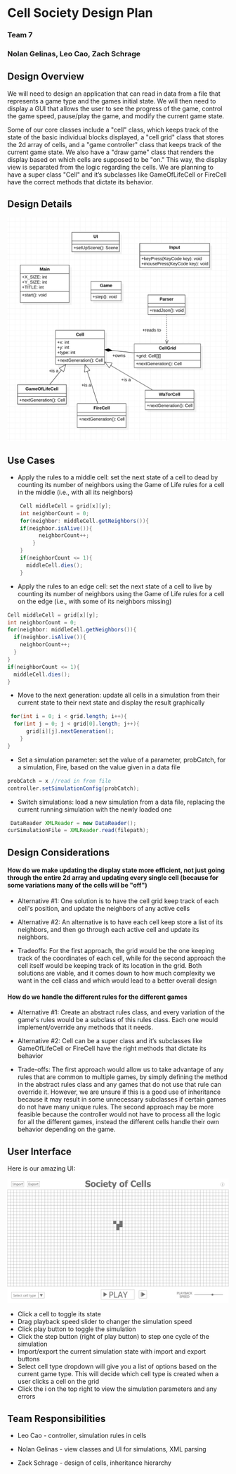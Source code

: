 # Cell Society Design Plan
### Team 7
### Nolan Gelinas, Leo Cao, Zach Schrage


## Design Overview
We will need to design an application that can read in data from a file that represents a game type and the games initial state. We will then need to display a GUI that allows the user to see the progress of the game, control the game speed, pause/play the game, and modify the current game state.

Some of our core classes include a "cell" class, which keeps track of the state of the basic individual blocks displayed,
a "cell grid" class that stores the 2d array of cells, and a "game controller" class that keeps track of the current game state.
We also have a "draw game" class that renders the display based on which cells are supposed to be "on." This way, the display view is 
separated from the logic regarding the cells. We are planning to have a super class "Cell" and it’s subclasses like GameOfLifeCell or FireCell have the correct methods that
dictate its behavior.


## Design Details
![](images/Initial_UML_Diagral.png)


## Use Cases

* Apply the rules to a middle cell: set the next state of a cell to dead by counting its number of neighbors using the Game of Life rules for a cell in the middle (i.e., with all its neighbors)
```java
    Cell middleCell = grid[x][y];
    int neighborCount = 0;
    for(neighbor: middleCell.getNeighbors()){
    if(neighbor.isAlive()){
          neighborCount++;
        }
    }
    if(neighborCount <= 1){
      middleCell.dies();
    }
```


* Apply the rules to an edge cell: set the next state of a cell to live by counting its number of neighbors using the Game of Life rules for a cell on the edge (i.e., with some of its neighbors missing)
```java
Cell middleCell = grid[x][y];
int neighborCount = 0;
for(neighbor: middleCell.getNeighbors()){
  if(neighbor.isAlive()){
    neighborCount++;
  }
}
if(neighborCount <= 1){
  middleCell.dies();
}
```

* Move to the next generation: update all cells in a simulation from their current state to their next state and display the result graphically
```java
 for(int i = 0; i < grid.length; i++){
  for(int j = 0; j < grid[0].length; j++){
      grid[i][j].nextGeneration();
    }
}
```

* Set a simulation parameter: set the value of a parameter, probCatch, for a simulation, Fire, based on the value given in a data file
```java
probCatch = x //read in from file
controller.setSimulationConfig(probCatch);
```

* Switch simulations: load a new simulation from a data file, replacing the current running simulation with the newly loaded one
```java
 DataReader XMLReader = new DataReader();
curSimulationFile = XMLReader.read(filepath);
```

## Design Considerations

#### How do we make updating the display state more efficient, not just going through the entire 2d array and updating every single cell (because for some variations many of the cells will be "off")

 * Alternative #1: One solution is to have the cell grid keep track of each cell's position, and update the neighbors of any active cells

 * Alternative #2: An alternative is to have each cell keep store a list of its neighbors, and then go through each active cell and update its neighbors.

 * Tradeoffs: For the first approach, the grid would be the one keeping track of the coordinates of each cell, while for the second approach the cell itself would be keeping track
of its location in the grid. Both solutions are viable, and it comes down to how much complexity we want in the cell class and which would lead to a better overall design


#### How do we handle the different rules for the different games

 * Alternative #1: Create an abstract rules class, and every variation of the game's rules would be a subclass of this rules class. Each one would implement/override any methods that it needs.

 * Alternative #2: Cell can be a super class and it’s subclasses like GameOfLifeCell or FireCell have the right methods that dictate its behavior

 * Trade-offs: The first approach would allow us to take advantage of any rules that are common to multiple games, by simply defining the method in the abstract rules class and any games that do not use that rule can override it.
However, we are unsure if this is a good use of inheritance because it may result in some unnecessary subclasses if certain games do not have many unique rules. The second approach may be 
more feasible because the controller would not have to process all the logic for all the different games, instead the different cells handle their own behavior depending on the game.



## User Interface

Here is our amazing UI:

![This is cool, too bad you can't see it](images/wireframev2.png "Basic wireframe layout")
* Click a cell to toggle its state
* Drag playback speed slider to changer the simulation speed
* Click play button to toggle the simulation
* Click the step button (right of play button) to step one cycle of the simulation
* Import/export the current simulation state with import and export buttons
* Select cell type dropdown will give you a list of options based on the current game type. This will decide which cell type is created when a user clicks a cell on the grid
* Click the i on the top right to view the simulation parameters and any errors

## Team Responsibilities

 * Leo Cao - controller, simulation rules in cells

 * Nolan Gelinas - view classes and UI for simulations, XML parsing

 * Zack Schrage - design of cells, inheritance hierarchy


